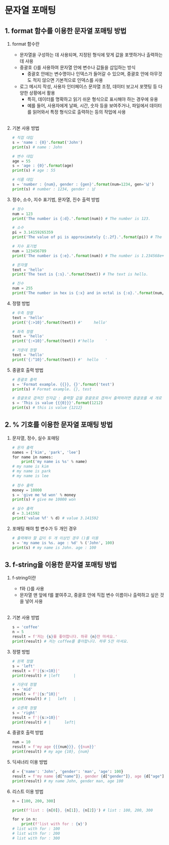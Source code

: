 # 문자열 포매팅

## 1. format 함수를 이용한 문자열 포매팅 방법
1. format 함수란
    - 문자열을 구성하는 데 사용되며, 지정된 형식에 맞게 값을 포맷하거나 출력하는 데 사용
    - 중괄호 {}를 사용하여 문자열 안에 변수나 값들을 삽입하는 방식
        - 중괄호 안에는 변수명이나 인덱스가 들어갈 수 있으며, 중괄호 안에 아무것도 적지 않으면 기본적으로 인덱스를 사용
    - 로그 메시지 작성, 사용자 인터페이스 문자열 조정, 데이터 보고서 포맷팅 등 다양한 상황에서 활용
        - 특히, 데이터를 명확하고 읽기 쉬운 형식으로 표시해야 하는 경우에 유용
        - 예를 들어, 사용자에게 날짜, 시간, 숫자 등을 보여주거나, 파일에서 데이터를 읽어와서 특정 형식으로 출력하는 등의 작업에 사용<br><br>

2. 기본 사용 방법
    ```python
    # 직접 대입
    s = 'name : {0}'.format('John')
    print(s) # name : John

    # 변수 대입
    age = 55
    s = 'age : {0}'.format(age)
    print(s) # age : 55
    
    # 이름 대입
    s = 'number : {num}, gender : {gen}'.format(num=1234, gen='남')
    print(s) # number : 1234, gender : 남
    ```

3. 정수, 소수, 지수 표기법, 문자열, 진수 출력 방법
    ```python
    # 정수
    num = 123
    print('The number is {:d}.'.format(num)) # The number is 123.

    # 소수
    pi = 3.14159265359
    print('The value of pi is approximately {:.2f}.'.format(pi)) # The value of pi is approximately 3.14.

    # 지수 표기법
    num = 123456789
    print('The number is {:e}.'.format(num)) # The number is 1.234568e+08.

    # 문자열
    text = 'hello'
    print('The text is {:s}.'.format(text)) # The text is hello.

    # 진수
    num = 255
    print('The number in hex is {:x} and in octal is {:o}.'.format(num, num)) # The number in hex is ff and in octal is 377.
    ```

4. 정렬 방법
    ```python
    # 우측 정렬
    text = 'hello'
    print('{:>10}'.format(text)) #'     hello'

    # 좌측 정렬
    text = 'hello'
    print('{:<10}'.format(text)) #'hello     '

    # 가운데 정렬
    text = 'hello'
    print('{:^10}'.format(text)) #'  hello   '
    ```

5. 중괄호 출력 방법
    ```python
    # 중괄호 출력
    s = 'Format example. {{}}, {}'.format('test')
    print(s) # Format example. {}, test
    
    # 중괄호로 겹쳐진 인자값 : 출력할 값을 중괄호로 겹쳐서 출력하려면 중괄호를 세 개로 겹치면 됨
    s = 'This is value {{{0}}}'.format(1212)
    print(s) # this is value {1212}
    ```

## 2. % 기호를 이용한 문자열 포매팅 방법
1. 문자열, 정수, 실수 포매팅
    ```python
    # 문자 출력
    names = ['kim', 'park', 'lee']
    for name in names:
        print('my name is %s' % name)
    # my name is kim
    # my name is park
    # my name is lee
        
    # 정수 출력
    money = 10000
    s = 'give me %d won' % money
    print(s) # give me 10000 won
    
    # 실수 출력
    d = 3.141592
    print('value %f' % d) # value 3.141592
    ```

2. 포매팅 해야 할 변수가 두 개인 경우
    ```python
    # 출력해야 할 값이 두 개 이상인 경우 ()를 이용
    s = 'my name is %s. age : %d' % ('John', 100)
    print(s) # my name is John. age : 100
    ```

## 3. f-string을 이용한 문자열 포매팅 방법
1. f-string이란
    - f와 {}를 사용
    - 문자열 맨 앞에 f를 붙여주고, 중괄호 안에 직접 변수 이름이나 출력하고 싶은 것을 넣어 사용<br><br>

2. 기본 사용 방법
    ```python
    s = 'coffee'
    n = 5
    result = f'저는 {s}를 좋아합니다. 하루 {n}잔 마셔요.'
    print(result) # 저는 coffee를 좋아합니다. 하루 5잔 마셔요.
    ```

3. 정렬 방법
    ```python
    # 왼쪽 정렬
    s = 'left'
    result = f'|{s:<10}|'
    print(result) # |left      |
    
    # 가운데 정렬
    s = 'mid'
    result = f'|{s:^10}|'
    print(result) # |   left   |
    
    # 오른쪽 정렬
    s = 'right'
    result = f'|{s:>10}|'
    print(result) # |      left|
    ```

4. 중괄호 출력 방법
    ```python
    num = 10
    result = f'my age {{{num}}}, {{num}}'
    print(result) # my age {10}, {num}
    ```

5. 딕셔너리 이용 방법
    ```python
    d = {'name': 'John', 'gender': 'man', 'age': 100}
    result = f'my name {d["name"]}, gender {d["gender"]}, age {d["age"]}'
    print(result) # my name John, gender man, age 100
    ```

6. 리스트 이용 방법
    ```python
    n = [100, 200, 300]

    print(f'list : {n[0]}, {n[1]}, {n[2]}') # list : 100, 200, 300
    
    for v in n:
        print(f'list with for : {v}')
    # list with for : 100
    # list with for : 200
    # list with for : 300
    ```